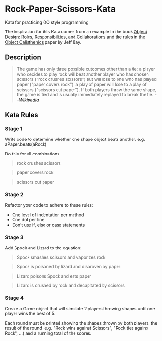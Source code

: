 # Rock-Paper-Scissors-Kata
Kata for practicing OO style programming

The inspiration for this Kata comes from an example in the book
 [Object Design: Roles, Responsibilities, and Collaborations](https://www.amazon.co.uk/Object-Design-Responsibilities-Collaborations-Addison-Wesley/dp/0201379430) and the
  rules in the [Object Calisthenics](https://www.cs.helsinki.fi/u/luontola/tdd-2009/ext/ObjectCalisthenics.pdf) paper by Jeff Bay.
## Description


>The game has only three possible outcomes other than a tie: a player who decides to play rock will beat another player who has chosen scissors ("rock crushes scissors") but will lose to one who has played paper ("paper covers rock"); a play of paper will lose to a play of scissors ("scissors cut paper"). If both players throw the same shape, the game is tied and is usually immediately replayed to break the tie.
> --<cite>[Wikipedia](https://en.wikipedia.org/wiki/Rock-paper-scissors)</cite>

## Kata Rules

### Stage 1
Write code to determine whether one shape object beats another.
e.g. aPaper.beats(aRock)

Do this for all combinations

> rock crushes scissors

> paper covers rock

> scissors cut paper

### Stage 2
Refactor your code to adhere to these rules:
* One level of indentation per method
* One dot per line
* Don’t use if, else or case statements

### Stage 3
Add Spock and Lizard to the equation:

> Spock smashes scissors and vaporizes rock

> Spock is poisoned by lizard and disproven by paper

> Lizard poisons Spock and eats paper

> Lizard is crushed by rock and decapitated by scissors

### Stage 4
Create a Game object that will simulate 2 players throwing shapes until
one player wins the best of 5.

Each round must be printed showing the shapes thrown by both players, the
result of the round (e.g. "Rock wins against Scissors", "Rock ties agains Rock", ...) and a running total of the scores.
